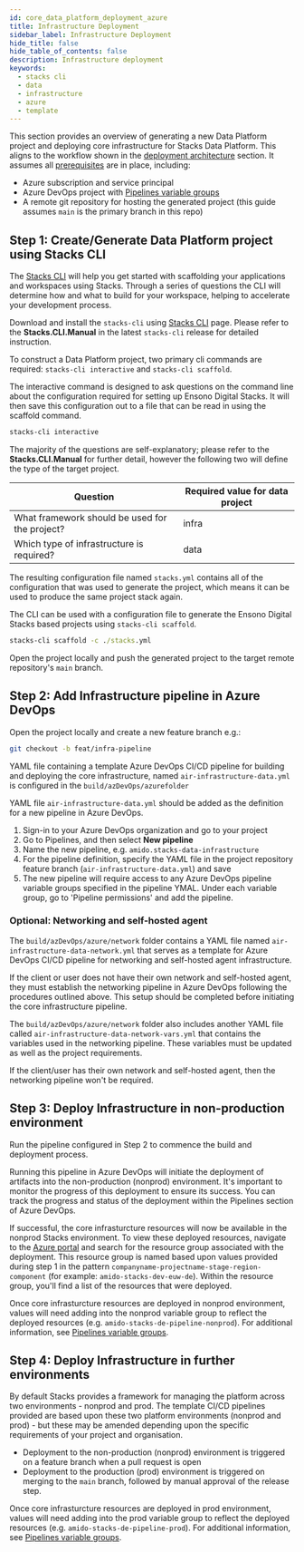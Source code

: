 ```yaml
---
id: core_data_platform_deployment_azure
title: Infrastructure Deployment
sidebar_label: Infrastructure Deployment
hide_title: false
hide_table_of_contents: false
description: Infrastructure deployment
keywords:
  - stacks cli
  - data
  - infrastructure
  - azure
  - template
---
```


This section provides an overview of generating a new Data Platform project and deploying core infrastructure for Stacks Data Platform.
This aligns to the workflow shown in the [deployment architecture](../architecture/architecture_data_azure.md#data-engineering-workloads) section.
It assumes all [prerequisites](../requirements_data_azure.md#azure) are in place, including:

* Azure subscription and service principal
* Azure DevOps project with [Pipelines variable groups](../requirements_data_azure.md#azure-pipelines-variable-groups)
* A remote git repository for hosting the generated project (this guide assumes `main` is the primary branch in this repo)

## Step 1: Create/Generate Data Platform project using Stacks CLI

The [Stacks CLI](https://stacks.amido.com/docs/stackscli/about) will help you get started with scaffolding your applications and workspaces using Stacks. Through a series of questions the CLI will determine how and what to build for your workspace, helping to accelerate your development process.

Download and install the `stacks-cli` using [Stacks CLI](https://stacks.amido.com/docs/stackscli/about) page. Please refer to the **Stacks.CLI.Manual** in the latest `stacks-cli` release for detailed instruction.

To construct a Data Platform project, two primary cli commands are required: `stacks-cli interactive` and `stacks-cli scaffold`.

The interactive command is designed to ask questions on the command line about the configuration
required for setting up Ensono Digital Stacks. It will then save this configuration out to a file that can be
read in using the scaffold command.

```cmd
stacks-cli interactive
```

The majority of the questions are self-explanatory; please refer to the **Stacks.CLI.Manual** for further detail, however the following two will define the type of the target project. 

| Question                                      | Required value for data project |
|-----------------------------------------------|---------------------------------|
| What framework should be used for the project?| infra                           |
| Which type of infrastructure is required?     | data                            |

The resulting configuration file named `stacks.yml` contains all of the configuration that was used to generate the project,
which means it can be used to produce the same project stack again.

The CLI can be used with a configuration file to generate the Ensono Digital Stacks based projects using `stacks-cli scaffold`.

```cmd
stacks-cli scaffold -c ./stacks.yml
```

Open the project locally and push the generated project to the target remote repository's `main` branch.

## Step 2: Add Infrastructure pipeline in Azure DevOps

Open the project locally and create a new feature branch e.g.:

```bash
git checkout -b feat/infra-pipeline
```

YAML file containing a template Azure DevOps CI/CD pipeline for building and deploying the core infrastructure, named `air-infrastructure-data.yml` is configured in the `build/azDevOps/azurefolder`

YAML file `air-infrastructure-data.yml` should be added as the definition for a new pipeline in Azure DevOps.

1. Sign-in to your Azure DevOps organization and go to your project
2. Go to Pipelines, and then select **New pipeline**
3. Name the new pipeline, e.g. `amido.stacks-data-infrastructure`
4. For the pipeline definition, specify the YAML file in the project repository feature branch (`air-infrastructure-data.yml`) and save
5. The new pipeline will require access to any Azure DevOps pipeline variable groups specified in the pipeline YMAL. Under each variable group, go to 'Pipeline permissions' and add the pipeline.

### Optional: Networking and self-hosted agent

The `build/azDevOps/azure/network` folder contains a YAML file named `air-infrastructure-data-network.yml` that serves as a template for Azure DevOps CI/CD pipeline for networking and self-hosted agent infrastructure. 

If the client or user does not have their own network and self-hosted agent, they must establish the networking pipeline in Azure DevOps following the procedures outlined above. This setup should be completed before initiating the core infrastructure pipeline. 

The `build/azDevOps/azure/network` folder also includes another YAML file called `air-infrastructure-data-network-vars.yml` that contains the variables used in the networking pipeline. These variables must be updated as well as the project requirements.

If the client/user has their own network and self-hosted agent, then the networking pipeline won't be required.

## Step 3: Deploy Infrastructure in non-production environment

Run the pipeline configured in Step 2 to commence the build and deployment process.

Running this pipeline in Azure DevOps will initiate the deployment of artifacts into the non-production (nonprod) environment. It's important to monitor the progress of this deployment to ensure its success. You can track the progress and status of the deployment within the Pipelines section of Azure DevOps.

If successful, the core infrasturcture resources will now be available in the nonprod Stacks environment. To view these deployed resources, navigate to the [Azure portal](https://portal.azure.com/) and search for the resource group associated with the deployment. This resource group is named based upon values provided during step 1 in the pattern
`companyname-projectname-stage-region-component` (for example: `amido-stacks-dev-euw-de`). Within the resource group, you'll find a list of the resources that were deployed.

Once core infrasturcture resources are deployed in nonprod environment, values will need adding into the nonprod variable group to reflect the deployed resources (e.g. `amido-stacks-de-pipeline-nonprod`). For additional information, see [Pipelines variable groups](../requirements_data_azure.md#azure-pipelines-variable-groups).

## Step 4: Deploy Infrastructure in further environments

By default Stacks provides a framework for managing the platform across two environments - nonprod and prod.
The template CI/CD pipelines provided are based upon these two platform environments (nonprod and prod) - but these may be amended depending upon the specific requirements of your project and organisation.

* Deployment to the non-production (nonprod) environment is triggered on a feature branch when a pull request is open
* Deployment to the production (prod) environment is triggered on merging to the `main` branch, followed by manual approval of the release step.

Once core infrasturcture resources are deployed in prod environment, values will need adding into the prod variable group to reflect the deployed resources (e.g. `amido-stacks-de-pipeline-prod`). For additional information, see [Pipelines variable groups](../requirements_data_azure.md#azure-pipelines-variable-groups).

